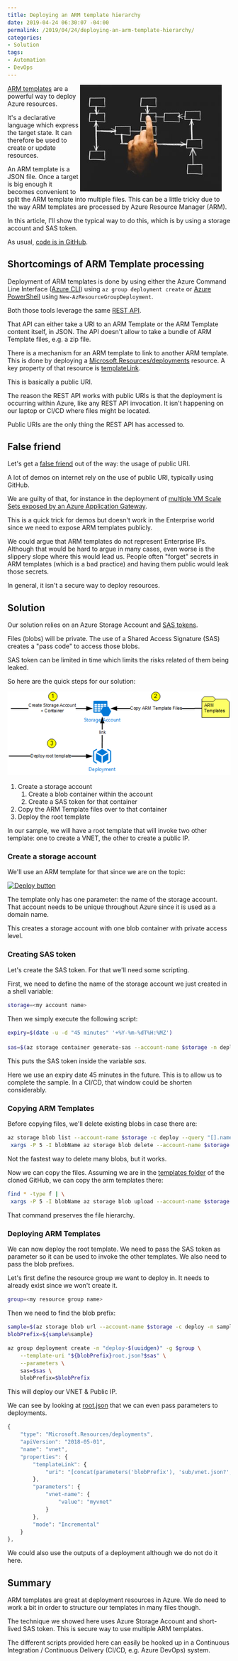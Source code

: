 ```yaml
---
title: Deploying an ARM template hierarchy
date: 2019-04-24 06:30:07 -04:00
permalink: /2019/04/24/deploying-an-arm-template-hierarchy/
categories:
- Solution
tags:
- Automation
- DevOps
---
```

<img style="float:right;padding-right:20px;" title="From pexels.com" src="/assets/2019/4/deploying-an-arm-template-hierarchy/chalk-company-conceptual-533189-e1555953696631.jpg" />

<a href="https://docs.microsoft.com/en-us/azure/azure-resource-manager/resource-group-authoring-templates">ARM templates</a> are a powerful way to deploy Azure resources.

It's a declarative language which express the target state.  It can therefore be used to create or update resources.

An ARM template is a JSON file.  Once a target is big enough it becomes convenient to split the ARM template into multiple files.  This can be a little tricky due to the way ARM templates are processed by Azure Resource Manager (ARM).

In this article, I'll show the typical way to do this, which is by using a storage account and SAS token.

As usual, <a href="https://github.com/vplauzon/devops/tree/master/multiple-templates">code is in GitHub</a>.

<h2>Shortcomings of ARM Template processing</h2>

Deployment of ARM templates is done by using either the Azure Command Line Interface (<a href="https://docs.microsoft.com/en-us/cli/azure/install-azure-cli?view=azure-cli-latest">Azure CLI</a>) using <code>az group deployment create</code> or <a href="https://docs.microsoft.com/en-us/powershell/azure/overview?view=azps-1.7.0">Azure PowerShell</a> using <code>New-AzResourceGroupDeployment</code>.

Both those tools leverage the same <a href="https://docs.microsoft.com/en-us/azure/azure-resource-manager/resource-group-template-deploy-rest">REST API</a>.

That API can either take a URI to an ARM Template or the ARM Template content itself, in JSON.  The API doesn't allow to take a bundle of ARM Template files, e.g. a zip file.

There is a mechanism for an ARM template to link to another ARM template.  This is done by deploying a <a href="https://docs.microsoft.com/en-ca/azure/templates/microsoft.resources/2018-05-01/deployments">Microsoft.Resources/deployments</a> resource.  A key property of that resource is <a href="https://docs.microsoft.com/en-ca/azure/templates/microsoft.resources/2018-05-01/deployments#TemplateLink">templateLink</a>.

This is basically a public URI.

The reason the REST API works with public URIs is that the deployment is occurring within Azure, like any REST API invocation.  It isn't happening on our laptop or CI/CD where files might be located.

Public URIs are the only thing the REST API has accessed to.

<h2>False friend</h2>

Let's get a <a href="https://en.wikipedia.org/wiki/False_friend">false friend</a> out of the way:  the usage of public URI.

A lot of demos on internet rely on the use of public URI, typically using GitHub.

We are guilty of that, for instance in the deployment of <a href="https://github.com/vplauzon/app-gateway/blob/master/vmss-path-routing-windows/azuredeploy.json">multiple VM Scale Sets exposed by an Azure Application Gateway</a>.

This is a quick trick for demos but doesn't work in the Enterprise world since we need to expose ARM templates publicly.

We could argue that ARM templates do not represent Enterprise IPs.  Although that would be hard to argue in many cases, even worse is the slippery slope where this would lead us.  People often "forget" secrets in ARM templates (which is a bad practice) and having them public would leak those secrets.

In general, it isn't a secure way to deploy resources.

<h2>Solution</h2>

Our solution relies on an Azure Storage Account and <a href="https://docs.microsoft.com/en-us/azure/storage/common/storage-dotnet-shared-access-signature-part-1">SAS tokens</a>.

Files (blobs) will be private.  The use of a Shared Access Signature (SAS) creates a "pass code" to access those blobs.

SAS token can be limited in time which limits the risks related of them being leaked.

So here are the quick steps for our solution:

<img src="/assets/2019/4/deploying-an-arm-template-hierarchy/multi-arms-1.png" alt="Solution" />

<ol>
<li>Create a storage account

<ol>
<li>Create a blob container within the account</li>
<li>Create a SAS token for that container</li>
</ol></li>
<li>Copy the ARM Template files over to that container</li>
<li>Deploy the root template</li>
</ol>

In our sample, we will have a root template that will invoke two other template:  one to create a VNET, the other to create a public IP.

<h3>Create a storage account</h3>

We'll use an ARM template for that since we are on the topic:

<a href="https://raw.githubusercontent.com/vplauzon/devops/master/multiple-templates/deploy-storage.json"><img src="http://azuredeploy.net/deploybutton.png" alt="Deploy button" /></a>

The template only has one parameter:  the name of the storage account.  That account needs to be unique throughout Azure since it is used as a domain name.

This creates a storage account with one blob container with private access level.

<h3>Creating SAS token</h3>

Let's create the SAS token.  For that we'll need some scripting.

First, we need to define the name of the storage account we just created in a shell variable:

```bash
storage=<my account name>
```

Then we simply execute the following script:

```bash
expiry=$(date -u -d "45 minutes" '+%Y-%m-%dT%H:%MZ')

sas=$(az storage container generate-sas --account-name $storage -n deploy --https-only --permissions r --expiry $expiry -o tsv)
```

This puts the SAS token inside the variable <em>sas</em>.

Here we use an expiry date 45 minutes in the future.  This is to allow us to complete the sample.  In a CI/CD, that window could be shorten considerably.

<h3>Copying ARM Templates</h3>

Before copying files, we'll delete existing blobs in case there are:

```bash
az storage blob list --account-name $storage -c deploy --query "[].name" -o tsv | \
 xargs -P 5 -I blobName az storage blob delete --account-name $storage -c deploy -n blobName
```

Not the fastest way to delete many blobs, but it works.

Now we can copy the files.  Assuming we are in the <a href="https://github.com/vplauzon/devops/tree/master/multiple-templates/templates">templates folder</a> of the cloned GitHub, we can copy the arm templates there:

```bash
find * -type f | \
 xargs -P 5 -I blobName az storage blob upload --account-name $storage -c deploy --name blobName -f blobName
```

That command preserves the file hierarchy.

<h3>Deploying ARM Templates</h3>

We can now deploy the root template.  We need to pass the SAS token as parameter so it can be used to invoke the other templates.  We also need to pass the blob prefixes.

Let's first define the resource group we want to deploy in.  It needs to already exist since we won't create it.

```bash
group=<my resource group name>
```

Then we need to find the blob prefix:

```bash
sample=$(az storage blob url --account-name $storage -c deploy -n sample -o tsv)
blobPrefix=${sample%sample}
```

```bash
az group deployment create -n "deploy-$(uuidgen)" -g $group \
    --template-uri "${blobPrefix}root.json?$sas" \
    --parameters \
    sas=$sas \
    blobPrefix=$blobPrefix
```

This will deploy our VNET &amp; Public IP.

We can see by looking at <a href="https://github.com/vplauzon/devops/blob/master/multiple-templates/templates/root.json">root.json</a> that we can even pass parameters to deployments.

```JavaScript
{
    "type": "Microsoft.Resources/deployments",
    "apiVersion": "2018-05-01",
    "name": "vnet",
    "properties": {
        "templateLink": {
            "uri": "[concat(parameters('blobPrefix'), 'sub/vnet.json?', parameters('sas'))]"
        },
        "parameters": {
            "vnet-name": {
                "value": "myvnet"
            }
        },
        "mode": "Incremental"
    }
},
```

We could also use the outputs of a deployment although we do not do it here.

<h2>Summary</h2>

ARM templates are great at deployment resources in Azure.  We do need to work a bit in order to structure our templates in many files though.

The technique we showed here uses Azure Storage Account and short-lived SAS token.  This is secure way to use multiple ARM templates.

The different scripts provided here can easily be hooked up in a Continuous Integration / Continuous Delivery (CI/CD, e.g. Azure DevOps) system.